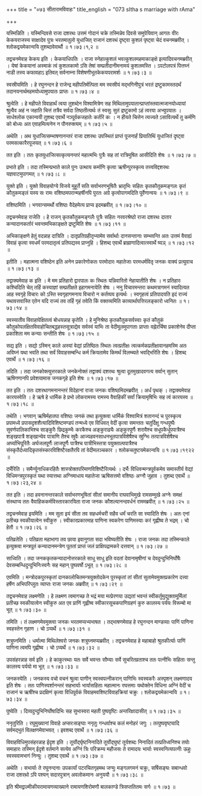 +++
title = "०७३ सीतारामविवाहः"
title_english = "073 sItha s marriage with rAma"

+++


यस्मिन्निति । यस्मिन्दिवसे राजा दशरथः उत्तमं गोदानं चक्रे तस्मिन्नेव
दिवसे समुपेयिवान् आगतः वीरः केकयराजस्य साक्षादेव पुत्रः भरतमातुलो
युधाजित् राजानं दशरथं दृष्ट्वा कुशलं पृष्ट्वा चेदं वचनमब्रवीत् ।
श्लोकद्वयमेकान्वयि तुशब्दावेवार्थौ  ॥  १।७३।१,२  ॥   

  

तद्वचनमेवाह केकय इति । केकयाधिपतिः । राजा स्नेहात्कुशलं
भवत्कुशलमहमाकाङ्क्षे इत्यादिवचनमब्रवीत् । येषां केकयानां अस्माकं त्वं
कुशलकामो ऽसि तेषां सम्प्रतीदानीमनामयं कुशलमस्ति । ऽपटोलपत्रं पित्तघ्नं
नाडी तस्य कफावहाऽ इतिवत् सर्वनाम्ना विशेषणीभूतकेकयपरामर्शः  ॥  १।७३।३
 ॥   

  

स्वस्रीयमिति । हे रघुनन्दन हे राजेन्द्र महीपतिर्मत्पिता मम स्वस्रीयं
मद्भगिनीपुत्रं भरतं द्रष्टुकामस्तदर्थं तदानयनार्थमहमयोध्यामुपयातः
प्राप्तः  ॥  १।७३।४  ॥   

  

श्रुत्वेति । हे महीपते विवाहार्थं त्वया तुशब्देन विश्वामित्रेण सह
मिथिलामुपयातान्प्राप्तांस्तवात्मजानयोध्यायां श्रुत्वैव अहं न जहाति
चित्तं तत्रैव सर्वदा तिष्ठतीत्यर्थः तं स्वसुः सुतं द्रष्टुकामो ऽहं
त्वरया अभ्युपयातः । सार्धश्लोक एकान्वयी तुशब्द एवार्थे नञ्पूर्वकजहातेः
कर्तरि कः । न हीयते चित्तेन त्यज्यते ऽसावित्यर्थे तु कर्मणि को बोध्यः अत
एवाहमित्यनेन न पौनरुक्त्यम्  ॥  १।७३।५  ॥   

  

अथेति । अथ युधाजित्सम्भाषणानन्तरं राजा दशरथः उपस्थितं प्राप्तं पूजनार्हं
प्रियातिथिं युधाजितं दृष्ट्वा परमसत्कारैरपूजयत्  ॥  १।७३।६  ॥   

  

तत इति । ततः कृतयुधाजित्सत्कृत्यनन्तरं महात्मभिः पुत्रैः सह तां
रात्रिमुषित आसीदिति शेषः  ॥  १।७३।७  ॥   

  

प्रभाते इति । तदा तस्मिन्प्रभाते काले पुनः उत्थाय कर्माणि कृत्वा
ऋषीन्पुरस्कृत्य तत्त्वविद्दशरथः यज्ञवाटमुपागमत्  ॥  १।७३।८  ॥   

  

युक्ते इति । युक्ते विवाहयोग्ये विजये मुहूर्ते सति सर्वाभरणभूषितैः
भ्रातृभिः सहितः कृतकौतुकमङ्गलः कृतं कौतुकमङ्लं यस्य सः रामः
वशिष्ठमपरान्महर्षीनपि पुरतः अग्रे कृत्वोपागमदिति पूर्वेणान्वयः  ॥  १।७३।९
 ॥   

  

वशिष्ठमिति । भगवान्समर्थो वशिष्ठः वैदेहमेत्य प्राप्य इदमब्रवीत्  ॥ 
१।७३।१०  ॥   

  

तद्वचनमेवाह राजेति । हे राजन् कृतकौतुकमङ्गलैः पुत्रैः सहितः नरवरश्रेष्ठो
राजा दशरथः दातार कन्यादानकर्तारं भवन्तमभिकाङ्क्षते द्रष्टुमिति शेषः  ॥ 
१।७३।११  ॥   

  

अभिकाङ्क्षणे हेतुं वदन्नाह दात्रिति । दातृप्रतिग्रहीतृभ्यामेव सर्वार्थाः
दानसन्तानाः सम्भवन्ति अतः उत्तमं वैवाह्यं विवाहं कृत्वा स्वधर्मं
परमदातृत्वं प्रतिपद्यस्व प्राप्नुहि । हिशब्द एवार्थे
ब्राह्मणादित्वात्स्वार्थे ष्यञ्  ॥  १।७३।१२  ॥   

  

इतीति । महात्मना वशिष्ठेन इति अनेन प्रकारेणोकतः परमोदारः महातेजाः
परमधर्मवितृ जनकः वाक्यं प्रत्युवाच  ॥  १।७३।१३  ॥   

  

तद्वाक्यमेवाह क इति । मे मम प्रतिहारो द्वारपालः कः स्थितः यन्निवारितो
नेहायातीति शेषः । न प्रतिहारः कश्चिदिति चेत् तर्हि कस्याज्ञां
सम्प्रतीक्षते इहागमनायेति शेषः । ननु विचारमन्तरा कथमत्रागमनं स्यादित्यत
आह स्वगृहे विचारः को ऽस्ति स्वगृहागमनाय विचारो न कर्तव्पय इत्यर्थः ।
स्वगृहत्वं प्रतिपादयति इदं राज्यं यथावत्तवास्ति एतेन यदि राज्यं तव तर्हि
गृहं तवेति किं वक्तव्यमिति काव्यार्थापत्तिरलङ्कारो ध्वनितः  ॥  १।७३।१४
 ॥   

  

स्वस्यातीव विवाहापेक्षितत्वं बोधयन्नाह कृतेति । हे मुनिश्रेष्ठ
कृतकौतुकसर्वस्वाः कृतं कौतुकं कौतुकोपलक्षितविवाहोचितबद्धहस्तसूत्राद्येव
सर्वस्वं याभिः ता वेदीमूलमुपागताः प्राप्ताः वह्नेरर्चिषा प्रकाशेनेव
दीप्ता प्रकाशिता मम कन्याः सन्तीति शेषः  ॥  १।७३।१५  ॥   

  

सद्य इति । सद्यो ऽस्मिन् काले अस्यां वेद्यां प्रतिष्ठितः स्थितः
त्वत्प्रतीक्षः त्वत्कर्मकप्रतीक्षावानहमस्मि अतः अविघ्नं यथा भवति तथा
सर्वं विवाहसम्बन्धि कर्म क्रियतामेव किमर्थं विलम्ब्यते भवद्भिरिति शेषः ।
हिशब्द एवार्थे  ॥  १।७३।१६  ॥   

  

तदिति । तदा जनकोक्त्युत्तरकाले जनकेनोक्तं तद्वाक्यं दशरथः श्रुत्वा
दूतमुखादवगत्य सर्वान् सुतान् ऋषिगणानपि प्रवेशयामास जनकगृहे इति शेषः  ॥ 
१।७३।१७  ॥   

  

तत इति । ततः दशरथागमनानन्तरं विदेहानां राजा जनकः वशिष्ठमिदमब्रवीत् ।
अर्धं पृथक् । तद्वाक्यमेवाह कारयस्वेति । हे ऋषे हे धार्मिक हे प्रभो
लोकरामस्य रामस्य वैवाहिकीं सर्वां क्रियामृषिभिः सह त्वं कारयस्व  ॥ 
१।७३।१८  ॥   

  

तथेति । भगवान् ऋषिर्महातपा वशिष्ठः जनकं तथा इत्युक्त्वा धार्मिकं
विश्वामित्रं शतानन्दं च पुरस्कृत्य प्रपामध्ये
प्रपासदृशशैत्यादिविशिष्टमण्डपं तन्मध्ये एव विधिवत् वेदीं कृत्वा समन्ततः
चतुर्दिक्षु गन्धपुष्पैः सुवर्णपालिकाभिश्च साङ्कुरैः छिद्रकुम्भैः करकैश्च
अङ्कुराढ्यैः अङ्कुरपूर्णैः शरावैश्च सधूपकैर्धूपपात्रैश्च शङ्खपात्रै
शङ्खान्येव पात्राणि तैश्च स्रुवैः आज्यहवनसाधनभूतपात्रविशेषैश्च स्रुग्भिः
तत्पात्रविशेषैश्च अर्घ्याभिपूरितैः अर्घजलपूर्णैः लाजपूर्णैः पात्रैश्च
पात्रीभिस्तत्रा पयुक्ताल्पपात्रैश्च
संस्कृतैर्दध्यादिकृतसंस्कारविशिष्टैरक्षतैरपि तां वेदीमलञ्चकार ।
श्लोकचतुष्टयमेकान्वयि  ॥  १।७३।१९२२  ॥   

  

दर्भैरिति । समैर्न्यूनाधिकरहितैः शास्त्रोक्तपरिमाणविशिष्टैरित्यर्थः ।
दर्भैः विधिवन्मन्त्रपूर्वकमेव समास्तीर्य वेद्यां विधिमन्त्रपुरस्कृतं यथा
स्यात्तथा अग्निमाधाय महातेजा ऋषिसत्तमो वशिष्ठः अग्नौ जुहाव । तुशब्द
एवार्थे  ॥  १।७३।२३,२४  ॥   

  

तत इति । तदा हवनानन्तरकाले सर्वाभरणभूषितां सीतां समानीय राघवाभिमुखे
रामसम्मुखे अग्नेः समक्षं संस्थाप्य ततः वैवाहिककर्मविस्तारकारयिता राजा
जनकः कौशल्यानन्दवर्धनं राममब्रवीत्  ॥  १।७३।२५  ॥   

  

तद्वचनमेवाह इयमिति । मम सुता इयं सीता तव सहधर्मचरी सहैव धर्मं चरति सा
स्यादिति शेषः । अतः एनां प्रतीच्छ स्वकीयात्वेन स्वीकुरु ।
स्वीकारप्रकारमाह पाणिना स्वकरेण पाणिमस्याः करं गृह्णीष्व ते भद्रम् । चो
हेतौ  ॥  १।७३।२६  ॥   

  

पतिव्रतेति । पतिव्रता महाभागा तव छाया इवानुगता सदा भविष्यतीति शेषः ।
राजा जनकः तदा तस्मिन्काले इत्युक्त्वा मन्त्रपूतं कन्यादानमन्त्रेण पूततां
प्राप्तं जलं प्राक्षिपद्रामकरे दत्तवान्  ॥  १।७३।२७  ॥   

  

साध्विति । तदा जनककृतकन्यादानोत्तरकाले साधु साधु इति वदतां देवानामृषीणां
च देवदुन्दुभिनिर्घोषैः देवसम्बन्धिदुन्दुभिनिःस्वनैः सह महान् पुष्पवर्षो
ऽभूत्  ॥  १।७३।२८  ॥   

  

एवमिति । मन्त्रोदकपुरस्कृतां दानकालोचितमन्त्रयुक्तोदकेन पुरस्कृतां तां
सीतां सुतामेवमुक्तप्रकारेण दत्त्वा हर्षेण अभिपरिप्लुतः व्याप्तः राजा
जनकः अब्रवीत्  ॥  १।७३।२९  ॥   

  

तद्वचनमेवाह लक्ष्मणेति । हे लक्ष्मण त्वमागच्छ ते भद्रं मया मत्प्रेरणया
उद्यतां भवन्तं स्वीकर्तुमुद्युक्तामूर्मिलां प्रतीच्छ स्वकीयात्वेन
स्वीकुरु अत एव प्राणिं गृह्णीष्व स्वीकारसूचकपाणिग्रहणं कुरु कालस्य
पर्ययः विरूम्बो मा भूत्  ॥  १।७३।३०  ॥   

  

तमिति । तं लक्ष्मणमेवमुक्त्वा जनकः भरतमप्यभ्यभाषत । तद्भाषणमेवाह हे
रघुनन्दन माण्डव्याः पाणिं पाणिना स्वहस्तेन गृहाण । चो ऽप्यर्थे  ॥ 
१।७३।३१  ॥   

  

शत्रुघ्नमिति । धर्मात्मा मिथिलेश्वरो जनकः शत्रुघ्नमप्यब्रवीत् ।
तद्वचनमेवाह हे महाबाहो श्रुतकीर्त्याः पाणिं पाणिना त्वमपि गृह्णीष्व । चो
ऽप्यर्थे  ॥  १।७३।३२  ॥   

  

उपसंहरन्नाह सर्व इति । हे काकुत्स्थाः यतः सर्वे भवन्तः सौम्याः सर्वे
सुचरितव्रताश्च ततः पत्नीभिः सहिताः सन्तु कालस्य पर्ययो मा भूत्  ॥ 
१।७३।३३  ॥   

  

जनकस्येति । जनकस्य वचो वचनं श्रुत्वा पाणीन् स्वस्वपत्नीकरान् पाणिभिः
स्वस्वकरैः अस्पृशन् लक्ष्मणादय इति शेषः । ततः पाणिस्पर्शानन्तरं
सहभार्याः भार्यासहिताः महात्मानः रघत्तमाः यथोक्तेन विधिना अग्निं वेदीं च
राजानं च ऋषींश्च प्रदक्षिणं कृत्वा विधिपूर्वकं विवाहमवशिष्टविवाहक्रियां
चक्रुः । श्लोकद्वयमेकान्वयि  ॥  १।७३।३४  ॥   

  

पुष्येति । दिव्यदुन्दुभिनिर्घोषादिभिः सह सुभास्वरा महती पुष्पवृष्टिः
अन्तरिक्षादासीत्  ॥  १।७३।३५  ॥   

  

ननृतुरिति । रघुमुख्यानां विवाहे अप्सरःसङ्घाः ननृतुः गन्धर्वाश्च कलं
मनोहरं जगुः । तत्पुष्पवृष्ट्यादि सर्वमद्भुतं विलक्षणमेवाभवत् । इवशब्द
एवार्थे  ॥  १।७३।३६  ॥   

  

विवाहविधिमुपसंहरन्नाह ईदृश इति । तूर्योर्द्घृष्टनिनादिते तूर्योद्घुष्टं
तूर्यशब्दः निनादितं तत्प्रतिध्वनिश्च तयोः समाहारः तस्मिन् ईदृशे वर्तमाने
सत्येव अग्निं त्रिः परिक्रम्य महौजसः ते रामादयः भार्याः
स्वस्वनित्यपत्नीः ऊहुः स्वस्ववामभागं निन्युः । तुशब्द एवार्थे  ॥  १।७३।३७
 ॥   

  

अथेति । सभार्याः ते रघुनन्दनाः उपकार्यां पटरचितगृहमथ जग्मुः मङ्गलगमनं
चक्रुः, सर्षिसङ्घः सबान्धवो राजा दशरथो़ ऽपि पश्यन् सदारपुत्रान्
अवलोकमानः अनुययौ  ॥  १।७३।३८  ॥   

  

इति श्रीमद्वाल्मीकीयरामायणव्याख्याने रामायणशिरोमणौ बालकाण्डे
त्रिसप्ततितमः सर्गः  ॥  १।७३  ॥   

  

  


